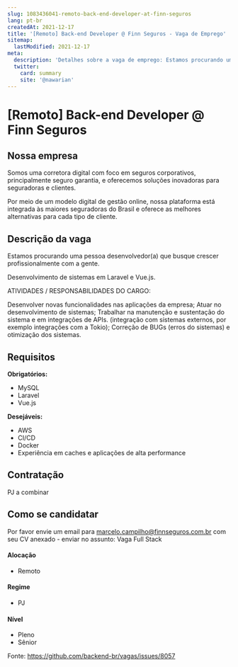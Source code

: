 ```yaml
---
slug: 1083436041-remoto-back-end-developer-at-finn-seguros
lang: pt-br
createdAt: 2021-12-17
title: '[Remoto] Back-end Developer @ Finn Seguros - Vaga de Emprego'
sitemap:
  lastModified: 2021-12-17
meta:
  description: 'Detalhes sobre a vaga de emprego: Estamos procurando uma pessoa desenvolvedor(a) que busque crescer profissionalmente com a gente.  Desenvolvimento de sistemas em Laravel e Vue.js. ATIVIDADES / RESPONSABILIDADES DO CARGO: Desenvolver novas funcionalidades nas aplicações da empresa;  Atuar no desenvolvimento de sistemas;  Trabalhar na manutenção e sustentação do sistema e em integrações de APIs. (integração com sistemas externos, por exemplo  integrações com a Tokio);  Correção de BUGs (erros do sistemas) e otimização dos sistemas.'
  twitter:
    card: summary
    site: '@nawarian'
---
```


# [Remoto] Back-end Developer @ Finn Seguros

## Nossa empresa

Somos uma corretora digital com foco em seguros corporativos, principalmente seguro garantia, e oferecemos soluções inovadoras para seguradoras e clientes.

Por meio de um modelo digital de gestão online, nossa plataforma está integrada às maiores seguradoras do Brasil e oferece as melhores alternativas para cada tipo de cliente.

## Descrição da vaga

Estamos procurando uma pessoa desenvolvedor(a) que busque crescer profissionalmente com a gente. 

Desenvolvimento de sistemas em Laravel e Vue.js.

ATIVIDADES / RESPONSABILIDADES DO CARGO:

Desenvolver novas funcionalidades nas aplicações da empresa;
  Atuar no desenvolvimento de sistemas;
  Trabalhar na manutenção e sustentação do sistema e em integrações de APIs. (integração com sistemas externos, por exemplo 
  integrações com a Tokio);
  Correção de BUGs (erros do sistemas) e otimização dos sistemas.

## Requisitos

**Obrigatórios:**
- MySQL
- Laravel
- Vue.js

**Desejáveis:**
- AWS
- CI/CD
- Docker
- Experiência em caches e aplicações de alta performance


## Contratação

PJ a combinar

## Como se candidatar

Por favor envie um email para marcelo.campilho@finnseguros.com.br com seu CV anexado - enviar no assunto: Vaga Full Stack 

#### Alocação

- Remoto

#### Regime

- PJ

#### Nível
- Pleno
- Sênior




Fonte: https://github.com/backend-br/vagas/issues/8057